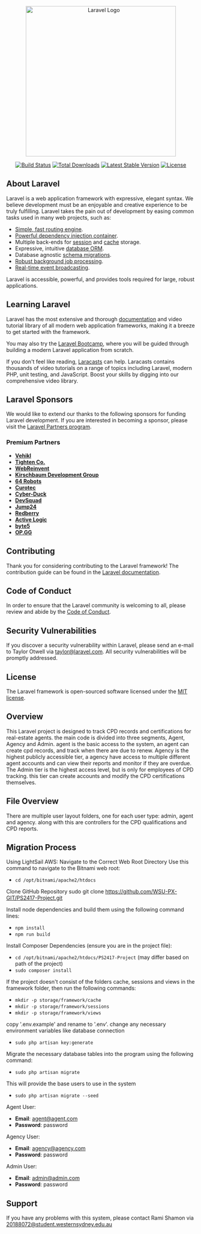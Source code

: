 <p align="center"><a href="https://laravel.com" target="_blank"><img src="https://raw.githubusercontent.com/laravel/art/master/logo-lockup/5%20SVG/2%20CMYK/1%20Full%20Color/laravel-logolockup-cmyk-red.svg" width="400" alt="Laravel Logo"></a></p>

<p align="center">
<a href="https://github.com/laravel/framework/actions"><img src="https://github.com/laravel/framework/workflows/tests/badge.svg" alt="Build Status"></a>
<a href="https://packagist.org/packages/laravel/framework"><img src="https://img.shields.io/packagist/dt/laravel/framework" alt="Total Downloads"></a>
<a href="https://packagist.org/packages/laravel/framework"><img src="https://img.shields.io/packagist/v/laravel/framework" alt="Latest Stable Version"></a>
<a href="https://packagist.org/packages/laravel/framework"><img src="https://img.shields.io/packagist/l/laravel/framework" alt="License"></a>
</p>

## About Laravel

Laravel is a web application framework with expressive, elegant syntax. We believe development must be an enjoyable and creative experience to be truly fulfilling. Laravel takes the pain out of development by easing common tasks used in many web projects, such as:

- [Simple, fast routing engine](https://laravel.com/docs/routing).
- [Powerful dependency injection container](https://laravel.com/docs/container).
- Multiple back-ends for [session](https://laravel.com/docs/session) and [cache](https://laravel.com/docs/cache) storage.
- Expressive, intuitive [database ORM](https://laravel.com/docs/eloquent).
- Database agnostic [schema migrations](https://laravel.com/docs/migrations).
- [Robust background job processing](https://laravel.com/docs/queues).
- [Real-time event broadcasting](https://laravel.com/docs/broadcasting).

Laravel is accessible, powerful, and provides tools required for large, robust applications.

## Learning Laravel

Laravel has the most extensive and thorough [documentation](https://laravel.com/docs) and video tutorial library of all modern web application frameworks, making it a breeze to get started with the framework.

You may also try the [Laravel Bootcamp](https://bootcamp.laravel.com), where you will be guided through building a modern Laravel application from scratch.

If you don't feel like reading, [Laracasts](https://laracasts.com) can help. Laracasts contains thousands of video tutorials on a range of topics including Laravel, modern PHP, unit testing, and JavaScript. Boost your skills by digging into our comprehensive video library.

## Laravel Sponsors

We would like to extend our thanks to the following sponsors for funding Laravel development. If you are interested in becoming a sponsor, please visit the [Laravel Partners program](https://partners.laravel.com).

### Premium Partners

- **[Vehikl](https://vehikl.com/)**
- **[Tighten Co.](https://tighten.co)**
- **[WebReinvent](https://webreinvent.com/)**
- **[Kirschbaum Development Group](https://kirschbaumdevelopment.com)**
- **[64 Robots](https://64robots.com)**
- **[Curotec](https://www.curotec.com/services/technologies/laravel/)**
- **[Cyber-Duck](https://cyber-duck.co.uk)**
- **[DevSquad](https://devsquad.com/hire-laravel-developers)**
- **[Jump24](https://jump24.co.uk)**
- **[Redberry](https://redberry.international/laravel/)**
- **[Active Logic](https://activelogic.com)**
- **[byte5](https://byte5.de)**
- **[OP.GG](https://op.gg)**

## Contributing

Thank you for considering contributing to the Laravel framework! The contribution guide can be found in the [Laravel documentation](https://laravel.com/docs/contributions).

## Code of Conduct

In order to ensure that the Laravel community is welcoming to all, please review and abide by the [Code of Conduct](https://laravel.com/docs/contributions#code-of-conduct).

## Security Vulnerabilities

If you discover a security vulnerability within Laravel, please send an e-mail to Taylor Otwell via [taylor@laravel.com](mailto:taylor@laravel.com). All security vulnerabilities will be promptly addressed.

## License

The Laravel framework is open-sourced software licensed under the [MIT license](https://opensource.org/licenses/MIT).

## Overview

This Laravel project is designed to track CPD records and certifications for real-estate agents.
the main code is divided into three segments, Agent, Agency and Admin. agent is the basic access to the system, an agent can create cpd records, and track when there are due to renew. 
Agency is the highest publicly accessible tier, a agency have access to multiple different agent accounts and can view their reports and monitor if they are overdue. 
The Admin tier is the highest access level, but is only for employees of CPD tracking. this tier can create accounts and modify the CPD certifications themselves.

## File Overview

There are multiple user layout folders, one for each user type: admin, agent and agency. along with this are controllers for the CPD qualifications and CPD reports.

## Migration Process
Using LightSail AWS:
Navigate to the Correct Web Root Directory
Use this command to navigate to the Bitnami web root:
- `cd /opt/bitnami/apache2/htdocs`

Clone GitHub Repository
sudo git clone https://github.com/WSU-PX-GIT/PS2417-Project.git

Install node dependencies and build them using the following command lines:

- `npm install`
- `npm run build`

Install Composer Dependencies (ensure you are in the project file):

- `cd /opt/bitnami/apache2/htdocs/PS2417-Project` (may differ based on path of the project)
- `sudo composer install`

If the project doesn't consist of the folders cache, sessions and views in the framework folder, then run the following commands:

- `mkdir -p storage/framework/cache`
- `mkdir -p storage/framework/sessions`
- `mkdir -p storage/framework/views`

copy '.env.example' and rename to '.env'. change any necessary environment variables like database connection

- `sudo php artisan key:generate`

Migrate the necessary database tables into the program using the following command:
- `sudo php artisan migrate`

This will provide the base users to use in the system
- `sudo php artisan migrate --seed`

Agent User:
- **Email**: agent@agent.com
- **Password**: password

Agency User:
- **Email**: agency@agency.com
- **Password**: password

Admin User:
- **Email**: admin@admin.com
- **Password**: password

## Support

If you have any problems with this system, please contact Rami Shamon via 20188072@student.westernsydney.edu.au 

